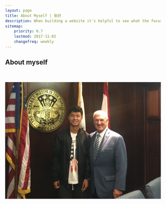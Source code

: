```yaml
---
layout: page
title: About Myself | 张炽
description: When building a website it's helpful to see what the focus of your site is. This page is an example of how to show a website's focus.
sitemap:
    priority: 0.7
    lastmod: 2017-11-02
    changefreq: weekly
---
```

## About myself

<div class="box alt">
		<div class="row 50% uniform">
			<div class="4u"><span class="image fit"><img src="{{ "/images/photo01.jpg" | absolute_url }}" alt="" /></span></div>
			<div class="4u"><span class="image fit"><img src="{{ "/images/photo04.jpg" | absolute_url }}" alt="" /></span></div>
			<div class="4u$"><span class="image fit"><img src="/images/photo03.jpg" alt="" /></span></div>
			<!-- Break -->
		</div>
	</div>

